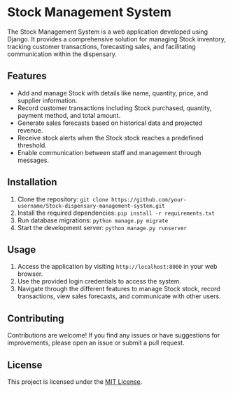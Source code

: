 
# Stock Management System

The Stock Management System is a web application developed using Django. It provides a comprehensive solution for managing Stock inventory, tracking customer transactions, forecasting sales, and facilitating communication within the dispensary.

## Features

- Add and manage Stock with details like name, quantity, price, and supplier information.
- Record customer transactions including Stock purchased, quantity, payment method, and total amount.
- Generate sales forecasts based on historical data and projected revenue.
- Receive stock alerts when the Stock stock reaches a predefined threshold.
- Enable communication between staff and management through messages.

## Installation

1. Clone the repository: `git clone https://github.com/your-username/Stock-dispensary-management-system.git`
2. Install the required dependencies: `pip install -r requirements.txt`
3. Run database migrations: `python manage.py migrate`
4. Start the development server: `python manage.py runserver`

## Usage

1. Access the application by visiting `http://localhost:8000` in your web browser.
2. Use the provided login credentials to access the system.
3. Navigate through the different features to manage Stock stock, record transactions, view sales forecasts, and communicate with other users.

## Contributing

Contributions are welcome! If you find any issues or have suggestions for improvements, please open an issue or submit a pull request.

## License

This project is licensed under the [MIT License](LICENSE).
